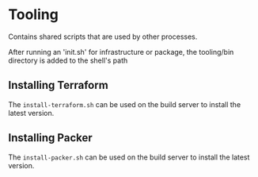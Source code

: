# Tooling

Contains shared scripts that are used by other processes.

After running an 'init.sh' for infrastructure or package, the tooling/bin directory is added to the shell's path

## Installing Terraform

The `install-terraform.sh` can be used on the build server to install the latest version.

## Installing Packer

The `install-packer.sh` can be used on the build server to install the latest version.
